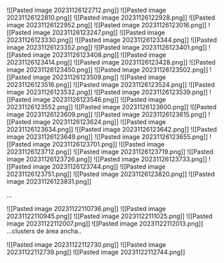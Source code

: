 ![[Pasted image 20231126122712.png]]
![[Pasted image 20231126122810.png]]
![[Pasted image 20231126122928.png]]
![[Pasted image 20231126122952.png]]
![[Pasted image 20231126123016.png]]
![[Pasted image 20231126123247.png]]
![[Pasted image 20231126123330.png]]
![[Pasted image 20231126123344.png]]
![[Pasted image 20231126123352.png]]
![[Pasted image 20231126123401.png]]
![[Pasted image 20231126123408.png]]
![[Pasted image 20231126123414.png]]
![[Pasted image 20231126123428.png]]
![[Pasted image 20231126123450.png]]
![[Pasted image 20231126123502.png]]
![[Pasted image 20231126123509.png]]
![[Pasted image 20231126123516.png]]
![[Pasted image 20231126123524.png]]
![[Pasted image 20231126123532.png]]
![[Pasted image 20231126123539.png]]
![[Pasted image 20231126123546.png]]
![[Pasted image 20231126123552.png]]
![[Pasted image 20231126123600.png]]
![[Pasted image 20231126123609.png]]
![[Pasted image 20231126123615.png]]
![[Pasted image 20231126123624.png]]
![[Pasted image 20231126123634.png]]
![[Pasted image 20231126123642.png]]
![[Pasted image 20231126123649.png]]
![[Pasted image 20231126123655.png]]
![[Pasted image 20231126123701.png]]
![[Pasted image 20231126123712.png]]
![[Pasted image 20231126123719.png]]
![[Pasted image 20231126123726.png]]
![[Pasted image 20231126123733.png]]
![[Pasted image 20231126123744.png]]
![[Pasted image 20231126123751.png]]
![[Pasted image 20231126123820.png]]
![[Pasted image 20231126123831.png]]

...

![[Pasted image 20231122110736.png]]
![[Pasted image 20231122110945.png]]
![[Pasted image 20231122111025.png]]
![[Pasted image 20231122112007.png]]
![[Pasted image 20231122112013.png]]
...clusters de área ancha..

![[Pasted image 20231122112730.png]]
![[Pasted image 20231122112739.png]]
![[Pasted image 20231122112744.png]]
